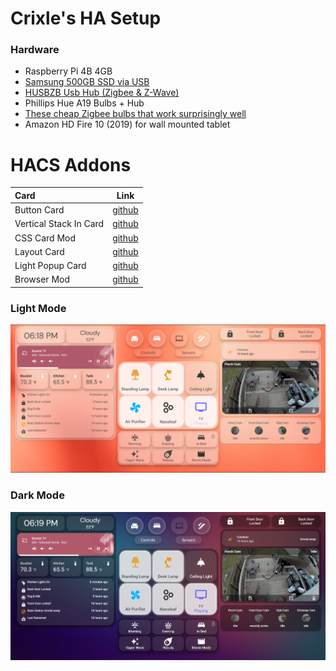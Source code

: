 # Crixle's HA Setup
### Hardware
 - Raspberry Pi 4B 4GB
 - [Samsung 500GB SSD via USB](https://www.bestbuy.com/site/samsung-t7-500gb-external-usb-3-2-gen-2-portable-solid-state-drive-with-hardware-encryption-indigo-blue/6408298.p?skuId=6408298)
 -  [HUSBZB Usb Hub (Zigbee & Z-Wave)](https://www.amazon.com/gp/product/B01GJ826F8/ref=ppx_yo_dt_b_asin_title_o03_s00?ie=UTF8&psc=1)
 -  Phillips Hue A19 Bulbs + Hub
 -  [These cheap Zigbee bulbs that work surprisingly well](https://www.homedepot.com/p/EcoSmart-60-Watt-Equivalent-A19-Dimmable-SMART-LED-Light-Bulb-Tunable-White-2-Pack-A9A19A60WESDZ02/309683612)
 -  Amazon HD Fire 10 (2019) for wall mounted tablet
# HACS Addons
| Card | Link |
| :--- | ---- |
| Button Card | [github](https://github.com/custom-cards/button-card) |
| Vertical Stack In Card | [github](https://github.com/custom-cards/vertical-stack-in-card) |
| CSS Card Mod | [github](https://github.com/thomasloven/lovelace-card-mod) |
| Layout Card | [github](https://github.com/thomasloven/lovelace-layout-card) |
| Light Popup Card | [github](https://github.com/DBuit/light-popup-card) |
| Browser Mod | [github](https://github.com/thomasloven/hass-browser_mod) |

### Light Mode  
![alt text](https://github.com/crixle/homeassistant-config/blob/main/light.PNG "Light Variant")
### Dark Mode  
![alt text](https://github.com/crixle/homeassistant-config/blob/main/dark.PNG "Dark Variant")
